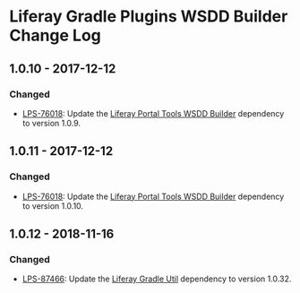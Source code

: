 # Liferay Gradle Plugins WSDD Builder Change Log

## 1.0.10 - 2017-12-12

### Changed
- [LPS-76018]: Update the [Liferay Portal Tools WSDD Builder] dependency to
version 1.0.9.

## 1.0.11 - 2017-12-12

### Changed
- [LPS-76018]: Update the [Liferay Portal Tools WSDD Builder] dependency to
version 1.0.10.

## 1.0.12 - 2018-11-16

### Changed
- [LPS-87466]: Update the [Liferay Gradle Util] dependency to version 1.0.32.

[Liferay Gradle Util]: https://github.com/liferay/liferay-portal/tree/master/modules/sdk/gradle-util
[Liferay Portal Tools WSDD Builder]: https://github.com/liferay/liferay-portal/tree/master/modules/util/portal-tools-wsdd-builder
[LPS-76018]: https://issues.liferay.com/browse/LPS-76018
[LPS-87466]: https://issues.liferay.com/browse/LPS-87466